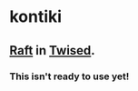 # kontiki
## [Raft](https://raftconsensus.github.io) in [Twised](https://twistedmatrix.com).

### This isn't ready to use yet!